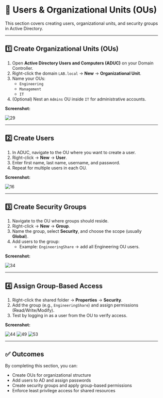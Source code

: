 # 👥 Users & Organizational Units (OUs)

This section covers creating users, organizational units, and security groups in Active Directory.

---

## 1️⃣ Create Organizational Units (OUs)

1. Open **Active Directory Users and Computers (ADUC)** on your Domain Controller.
2. Right-click the domain `LAB.local` → **New** → **Organizational Unit**.
3. Name your OUs:
   - `Engineering`
   - `Management`
   - `IT`
4. (Optional) Nest an `Admins` OU inside `IT` for administrative accounts.

**Screenshot:**

![29](https://github.com/user-attachments/assets/6797cfd3-6a6b-4087-b925-31ed2dca93f2)

---

## 2️⃣ Create Users

1. In ADUC, navigate to the OU where you want to create a user.
2. Right-click → **New** → **User**.
3. Enter first name, last name, username, and password.
4. Repeat for multiple users in each OU.

**Screenshot:**

![16](https://github.com/user-attachments/assets/af42ac59-3227-45ed-9691-fa6a97babce2)

---

## 3️⃣ Create Security Groups

1. Navigate to the OU where groups should reside.
2. Right-click → **New** → **Group**.
3. Name the group, select **Security**, and choose the scope (usually **Global**).
4. Add users to the group:
   - Example: `EngineeringShare` → add all Engineering OU users.

**Screenshot:**

![34](https://github.com/user-attachments/assets/3ee19ec3-a45d-434a-a701-d741aa4abd8e)

---

## 4️⃣ Assign Group-Based Access

1. Right-click the shared folder → **Properties** → **Security**.
2. Add the group (e.g., `EngineeringShare`) and assign permissions (Read/Write/Modify).
3. Test by logging in as a user from the OU to verify access.

**Screenshot:**

![44](https://github.com/user-attachments/assets/f08f634b-2a9e-49cb-ae86-020d8b3ce3b1)
![49](https://github.com/user-attachments/assets/6b99f26f-4df4-4922-9732-3b4810842838)
![53](https://github.com/user-attachments/assets/0b7a9240-9f60-406d-8a58-c1577be1a3be)

---

## ✅ Outcomes

By completing this section, you can:

- Create OUs for organizational structure
- Add users to AD and assign passwords
- Create security groups and apply group-based permissions
- Enforce least privilege access for shared resources
